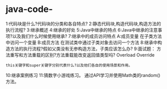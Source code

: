 # java-code-
1:代码块是什么?代码块的分类和各自特点?
2:静态代码块,构造代码块,构造方法的执行流程?
3:继承概述
4:继承的好处
5:Java中继承的特点
6:Java中继承的注意事项?以及我们什么时候使用继承?
7:继承中的成员访问特点
	A:成员变量
		在子类方法中访问一个变量
	B:成员方法
		在测试类中通过子类对象去访问一个方法
8:继承中构造方法的执行流程?假如父类没有无参构造方法，子类应该怎么办?
9:面试题：
	方法重写和方法重载的区别?方法重载能改变返回值类型吗?
	Overload
	Override

	this关键字和super关键字分别代表什么?以及他们各自的使用场景和作用。
10:继承案例练习
11:猜数字小游戏练习。
	通过API学习并使用Math类的random()方法。
